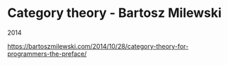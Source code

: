 # Category theory - Bartosz Milewski
2014

https://bartoszmilewski.com/2014/10/28/category-theory-for-programmers-the-preface/
